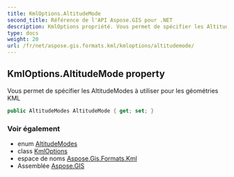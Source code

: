 ```yaml
---
title: KmlOptions.AltitudeMode
second_title: Référence de l'API Aspose.GIS pour .NET
description: KmlOptions propriété. Vous permet de spécifier les AltitudeModes à utiliser pour les géométries KML
type: docs
weight: 20
url: /fr/net/aspose.gis.formats.kml/kmloptions/altitudemode/
---
```

## KmlOptions.AltitudeMode property

Vous permet de spécifier les AltitudeModes à utiliser pour les géométries KML

```csharp
public AltitudeModes AltitudeMode { get; set; }
```

### Voir également

* enum [AltitudeModes](../../altitudemodes/)
* class [KmlOptions](../)
* espace de noms [Aspose.Gis.Formats.Kml](../../kmloptions/)
* Assemblée [Aspose.GIS](../../../)


